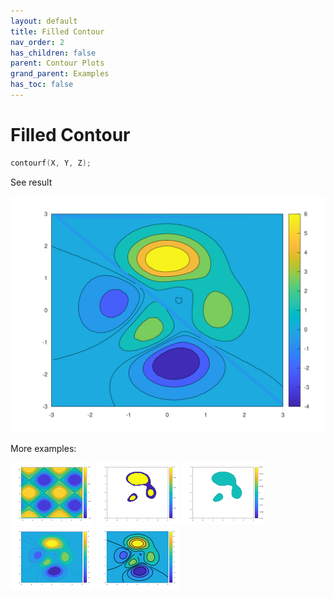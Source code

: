 ```yaml
---
layout: default
title: Filled Contour
nav_order: 2
has_children: false
parent: Contour Plots
grand_parent: Examples
has_toc: false
---
```

# Filled Contour

```cpp
contourf(X, Y, Z);
```


See result

[![example_contourf_1](../contour_plots/contourf/contourf_1.svg)](../../../examples/contour_plots/contourf/contourf_1.cpp)

More examples:
    
[![example_contourf_2](../contour_plots/contourf/contourf_2_thumb.png)](../../../examples/contour_plots/contourf/contourf_2.cpp)  [![example_contourf_3](../contour_plots/contourf/contourf_3_thumb.png)](../../../examples/contour_plots/contourf/contourf_3.cpp)  [![example_contourf_4](../contour_plots/contourf/contourf_4_thumb.png)](../../../examples/contour_plots/contourf/contourf_4.cpp)  [![example_contourf_5](../contour_plots/contourf/contourf_5_thumb.png)](../../../examples/contour_plots/contourf/contourf_5.cpp)  [![example_contourf_6](../contour_plots/contourf/contourf_6_thumb.png)](../../../examples/contour_plots/contourf/contourf_6.cpp)

  


